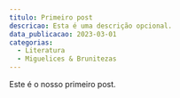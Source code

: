```yaml
---
titulo: Primeiro post
descricao: Esta é uma descrição opcional.
data_publicacao: 2023-03-01
categorias:
  - Literatura
  - Miguelices & Brunitezas 
--- 
```


Este é o nosso primeiro post.